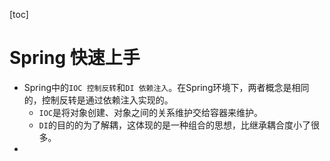 [toc]

# Spring 快速上手

- Spring中的`IOC 控制反转`和`DI 依赖注入`。在Spring环境下，两者概念是相同的，控制反转是通过依赖注入实现的。
  - `IOC`是将对象创建、对象之间的关系维护交给容器来维护。
  - `DI`的目的的为了解耦，这体现的是一种组合的思想，比继承耦合度小了很多。
- 